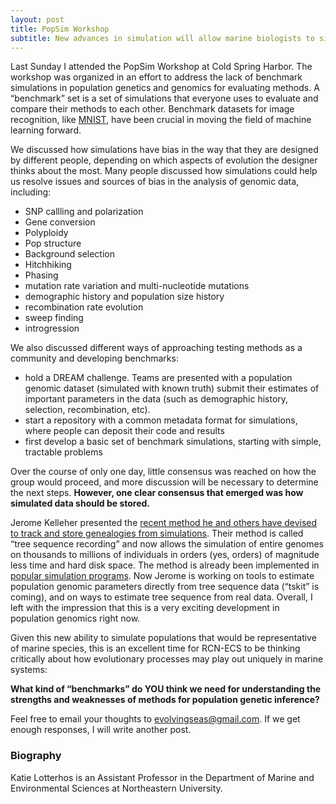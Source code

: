 ```yaml
---
layout: post
title: PopSim Workshop
subtitle: New advances in simulation will allow marine biologists to simulate very large population sizes
---
```


Last Sunday I attended the PopSim Workshop at Cold Spring Harbor. The workshop was organized in an effort to address the lack of 
benchmark simulations in population genetics and genomics for evaluating methods. A “benchmark” set is a set of simulations that everyone 
uses to evaluate and compare their methods to each other. Benchmark datasets for image recognition, like [MNIST](https://en.wikipedia.org/wiki/MNIST_database), 
have been crucial in moving the field of machine learning forward.

We discussed how simulations have bias in the way that they are designed by different people, depending on which aspects of 
evolution the designer thinks about the most. Many people discussed how simulations could help us resolve issues and sources of bias in 
the analysis of genomic data, including:
* SNP callling and polarization
* Gene conversion
* Polyploidy
* Pop structure
* Background selection
* Hitchhiking
* Phasing
* mutation rate variation  and multi-nucleotide mutations
* demographic history and population size history
* recombination rate evolution
* sweep finding
* introgression

We also discussed different ways of approaching testing methods as a community and developing benchmarks:
* hold a DREAM challenge. Teams are presented with a population genomic dataset (simulated with known truth) submit their 
estimates of important parameters in the data (such as demographic history, selection, recombination, etc). 
* start a repository with a common metadata format for simulations, where people can deposit their code and results
* first develop a basic set of benchmark simulations, starting with simple, tractable problems 

Over the course of only one day, little consensus was reached on how the group would proceed, and more discussion will be necessary to 
determine the next steps. **However, one clear consensus that emerged was how simulated data should be stored.**

Jerome Kelleher presented the [recent method he and others have devised to track and store genealogies from simulations](https://www.biorxiv.org/content/early/2018/06/07/248500). 
Their method is called “tree sequence recording” and now allows the simulation of entire genomes on thousands to millions of individuals 
in orders (yes, orders) of magnitude less time and hard disk space. The method is already been implemented in [popular simulation 
programs](https://www.biorxiv.org/content/early/2018/11/06/407783). Now Jerome is working on tools to estimate population genomic 
parameters directly from tree sequence data (“tskit” is coming), and on ways to estimate tree sequence from real data. Overall, 
I left with the impression that this is a very exciting development in population genomics right now.

Given this new ability to simulate populations that would be representative of marine species, this is an excellent time for 
RCN-ECS to be thinking critically about how evolutionary processes may play out uniquely in marine systems: 

**What kind of “benchmarks” do YOU think we need for understanding the strengths and weaknesses of methods for population genetic 
inference?** 

Feel free to email your thoughts to evolvingseas@gmail.com. If we get enough responses, I will write another post.

### Biography
Katie Lotterhos is an Assistant Professor in the Department of Marine and Environmental Sciences at Northeastern University. 
